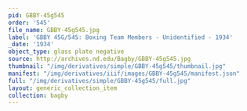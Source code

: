 ```yaml
---
pid: GBBY-45g545
order: '545'
file_name: GBBY-45g545.jpg
label: 'GBBY 45G/545: Boxing Team Members - Unidentified - 1934'
_date: '1934'
object_type: glass plate negative
source: http://archives.nd.edu/Bagby/GBBY-45g545.jpg
thumbnail: "/img/derivatives/simple/GBBY-45g545/thumbnail.jpg"
manifest: "/img/derivatives/iiif/images/GBBY-45g545/manifest.json"
full: "/img/derivatives/simple/GBBY-45g545/full.jpg"
layout: generic_collection_item
collection: bagby
---
```

